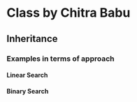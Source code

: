 # Class by Chitra Babu

## Inheritance 

### Examples in terms of approach

#### Linear Search
#### Binary Search 
